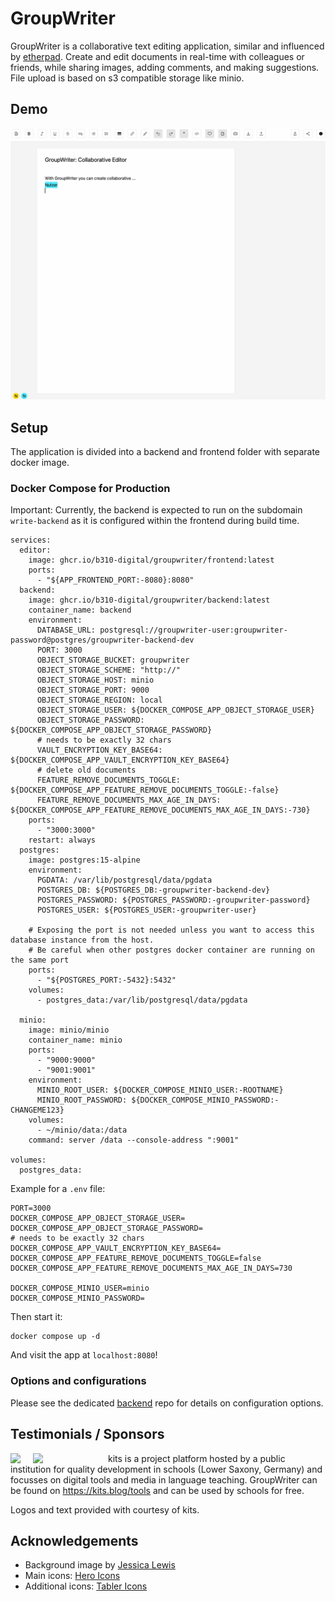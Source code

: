 # GroupWriter

GroupWriter is a collaborative text editing application, similar and influenced by [etherpad](https://etherpad.org). Create and edit documents in real-time with colleagues or friends, while sharing images, adding comments, and making suggestions. File upload is based on s3 compatible storage like minio.

## Demo
![Plugin as used in groupwriter](/documentation/groupwriter.gif)

## Setup

The application is divided into a backend and frontend folder with separate docker image. 

### Docker Compose for Production

Important: Currently, the backend is expected to run on the subdomain `write-backend` as it is configured within the frontend during build time.

```
services:
  editor:
    image: ghcr.io/b310-digital/groupwriter/frontend:latest
    ports:
      - "${APP_FRONTEND_PORT:-8080}:8080"
  backend:
    image: ghcr.io/b310-digital/groupwriter/backend:latest
    container_name: backend
    environment:
      DATABASE_URL: postgresql://groupwriter-user:groupwriter-password@postgres/groupwriter-backend-dev
      PORT: 3000
      OBJECT_STORAGE_BUCKET: groupwriter
      OBJECT_STORAGE_SCHEME: "http://"
      OBJECT_STORAGE_HOST: minio
      OBJECT_STORAGE_PORT: 9000
      OBJECT_STORAGE_REGION: local
      OBJECT_STORAGE_USER: ${DOCKER_COMPOSE_APP_OBJECT_STORAGE_USER}
      OBJECT_STORAGE_PASSWORD: ${DOCKER_COMPOSE_APP_OBJECT_STORAGE_PASSWORD}
      # needs to be exactly 32 chars
      VAULT_ENCRYPTION_KEY_BASE64: ${DOCKER_COMPOSE_APP_VAULT_ENCRYPTION_KEY_BASE64}
      # delete old documents
      FEATURE_REMOVE_DOCUMENTS_TOGGLE: ${DOCKER_COMPOSE_APP_FEATURE_REMOVE_DOCUMENTS_TOGGLE:-false}
      FEATURE_REMOVE_DOCUMENTS_MAX_AGE_IN_DAYS: ${DOCKER_COMPOSE_APP_FEATURE_REMOVE_DOCUMENTS_MAX_AGE_IN_DAYS:-730}
    ports:
      - "3000:3000"
    restart: always
  postgres:
    image: postgres:15-alpine
    environment:
      PGDATA: /var/lib/postgresql/data/pgdata
      POSTGRES_DB: ${POSTGRES_DB:-groupwriter-backend-dev}
      POSTGRES_PASSWORD: ${POSTGRES_PASSWORD:-groupwriter-password}
      POSTGRES_USER: ${POSTGRES_USER:-groupwriter-user}

    # Exposing the port is not needed unless you want to access this database instance from the host.
    # Be careful when other postgres docker container are running on the same port
    ports:
      - "${POSTGRES_PORT:-5432}:5432"
    volumes:
      - postgres_data:/var/lib/postgresql/data/pgdata

  minio:
    image: minio/minio
    container_name: minio
    ports:
      - "9000:9000"
      - "9001:9001"
    environment:
      MINIO_ROOT_USER: ${DOCKER_COMPOSE_MINIO_USER:-ROOTNAME}
      MINIO_ROOT_PASSWORD: ${DOCKER_COMPOSE_MINIO_PASSWORD:-CHANGEME123}
    volumes:
      - ~/minio/data:/data
    command: server /data --console-address ":9001"

volumes:
  postgres_data:
```

Example for a `.env` file:

```
PORT=3000
DOCKER_COMPOSE_APP_OBJECT_STORAGE_USER=
DOCKER_COMPOSE_APP_OBJECT_STORAGE_PASSWORD=
# needs to be exactly 32 chars
DOCKER_COMPOSE_APP_VAULT_ENCRYPTION_KEY_BASE64=
DOCKER_COMPOSE_APP_FEATURE_REMOVE_DOCUMENTS_TOGGLE=false
DOCKER_COMPOSE_APP_FEATURE_REMOVE_DOCUMENTS_MAX_AGE_IN_DAYS=730

DOCKER_COMPOSE_MINIO_USER=minio
DOCKER_COMPOSE_MINIO_PASSWORD=
```

Then start it:

```
docker compose up -d
```

And visit the app at `localhost:8080`!

### Options and configurations

Please see the dedicated [backend](https://github.com/b310-digital/groupwriter-backend?tab=readme-ov-file#options--env-variables) repo for details on configuration options.

## Testimonials / Sponsors

<img src="https://www.nibis.de/img/nlq-medienbildung.png" align="left" style="margin-right:20px">
<img src="https://kits.blog/wp-content/uploads/2021/03/kits_logo.svg" width=100px align="left" style="margin-right:20px">

kits is a project platform hosted by a public institution for quality
development in schools (Lower Saxony, Germany) and focusses on digital tools
and media in language teaching. GroupWriter can
be found on https://kits.blog/tools and can be used by schools for free.

Logos and text provided with courtesy of kits.

## Acknowledgements
- Background image by [Jessica Lewis](https://www.pexels.com/de-de/foto/gelbe-orange-rosa-und-blaue-malstifte-auf-weissem-notizbuch-998591/)
- Main icons: [Hero Icons](https://github.com/tailwindlabs/heroicons)
- Additional icons: [Tabler Icons](https://github.com/tabler/tabler-icons)
